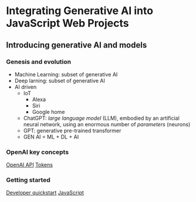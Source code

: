 # Integrating Generative AI into JavaScript Web Projects

## Introducing generative AI and models

### Genesis and evolution

- Machine Learning: subset of generative AI
- Deep larning: subset of generative AI
- AI driven
  - IoT
    - Alexa
    - Siri
    - Google home
  - ChatGPT: *large language model* (LLM), embodied by an artificial neural network, using an enormous number of *parameters* (neurons)
  - GPT: generative pre-trained transformer
  - GEN AI = ML + DL + AI

### OpenAI key concepts

[OpenAI API](https://platform.openai.com/docs/api-reference/introduction)
[Tokens](https://platform.openai.com/docs/concepts#tokens)

### Getting started

[Developer quickstart](https://platform.openai.com/docs/quickstart)
[JavaScript](https://platform.openai.com/docs/libraries?language=javascript)
